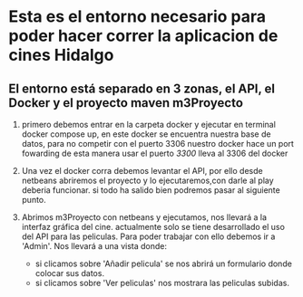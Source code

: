 # Esta es el entorno necesario para poder hacer correr la aplicacion de cines Hidalgo

## El entorno está separado en 3 zonas, el API, el Docker y el proyecto maven m3Proyecto

1. primero debemos entrar en la carpeta docker y ejecutar en terminal docker compose up, en este docker se encuentra nuestra base de datos, para no competir con el puerto 3306 nuestro docker hace un port fowarding de esta manera usar el puerto *3300* lleva al 3306 del docker

2. Una vez el docker corra debemos levantar el API, por ello desde netbeans abriremos el proyecto y lo ejecutaremos,con darle al play deberia funcionar.
si todo ha salido bien podremos pasar al siguiente punto.

3. Abrimos m3Proyecto con netbeans y ejecutamos, nos llevará a la interfaz gráfica del cine.
actualmente solo se tiene desarrollado el uso del API para las peliculas.
Para poder trabajar con ello debemos ir a 'Admin'.
Nos llevará a una vista donde:
    - si clicamos sobre 'Añadir pelicula' se nos abrirá un formulario donde colocar sus datos.
    - si clicamos sobre 'Ver peliculas' nos mostrara las peliculas subidas.

